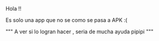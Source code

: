 Hola !!

Es solo una app que no se como se pasa a APK :(

"""
A ver si lo logran hacer , seria de mucha ayuda pipipi
"""
